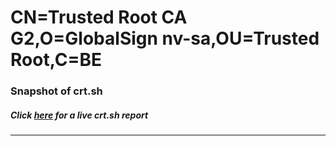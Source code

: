 # CN=Trusted Root CA G2,O=GlobalSign nv-sa,OU=Trusted Root,C=BE
### Snapshot of crt.sh
##### Click [here](https://crt.sh/?serial=B0F35C09213D3648378F2E48375C5ED9) for a live crt.sh report

---
